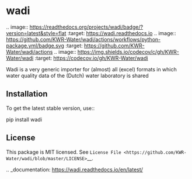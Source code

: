
wadi
====
.. image:: https://readthedocs.org/projects/wadi/badge/?version=latest&style=flat
                    :target: https://wadi.readthedocs.io
.. image:: https://github.com/KWR-Water/wadi/actions/workflows/python-package.yml/badge.svg
                    :target: https://github.com/KWR-Water/wadi/actions
.. image:: https://img.shields.io/codecov/c/gh/KWR-Water/wadi
                    :target: https://codecov.io/gh/KWR-Water/wadi

Wadi is a very generic importer for (almost) all (excel) formats in which water quality data of the (Dutch) water
laboratory is shared


Installation
------------
To get the latest stable version, use::

  pip install wadi

License
-------

This package is MIT licensed. See `License File <https://github.com/KWR-Water/wadi/blob/master/LICENSE>`__.

.. _documentation: https://wadi.readthedocs.io/en/latest/
